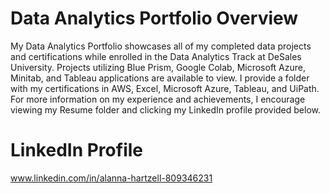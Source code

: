 # Data Analytics Portfolio Overview 
My Data Analytics Portfolio showcases all of my completed data projects and certifications while enrolled in the Data Analytics Track at DeSales University. Projects utilizing Blue Prism, Google Colab, Microsoft Azure, Minitab, and Tableau applications are available to view. I provide a folder with my certifications in AWS, Excel, Microsoft Azure, Tableau, and UiPath. For more information on my experience and achievements, I encourage viewing my Resume folder and clicking my LinkedIn profile provided below. 

# LinkedIn Profile
www.linkedin.com/in/alanna-hartzell-809346231
